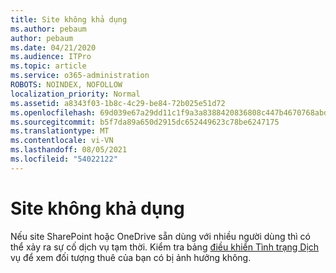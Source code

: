 ```yaml
---
title: Site không khả dụng
ms.author: pebaum
author: pebaum
ms.date: 04/21/2020
ms.audience: ITPro
ms.topic: article
ms.service: o365-administration
ROBOTS: NOINDEX, NOFOLLOW
localization_priority: Normal
ms.assetid: a8343f03-1b8c-4c29-be84-72b025e51d72
ms.openlocfilehash: 69d039e67a29dd11c1f9a3a8388420836808c447b4670768abd3dae36d80f8a2
ms.sourcegitcommit: b5f7da89a650d2915dc652449623c78be6247175
ms.translationtype: MT
ms.contentlocale: vi-VN
ms.lasthandoff: 08/05/2021
ms.locfileid: "54022122"
---
```

# <a name="site-is-not-available"></a>Site không khả dụng

Nếu site SharePoint hoặc OneDrive sẵn dùng với nhiều người dùng thì có thể xảy ra sự cố dịch vụ tạm thời. Kiểm tra bảng [điều khiển Tình trạng Dịch](https://admin.microsoft.com/AdminPortal/Home#/servicehealth) vụ để xem đối tượng thuê của bạn có bị ảnh hưởng không. 
  

